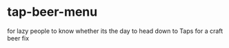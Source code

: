# tap-beer-menu
for lazy people to know whether its the day to head down to Taps for a craft beer fix
